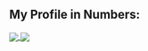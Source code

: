 ## My Profile in Numbers: 
<a href="#">
  <img align="center" src="https://github-readme-stats.vercel.app/api?username=dtekinoglu&count_private=true&show_icons=true" />
</a>
<a href="#">
  <img align="center" src="https://github-readme-stats.vercel.app/api/top-langs/?username=dtekinoglu&layout=compact&hide=CSS,html" />
</a>
